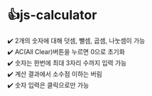 # :thumbsup:js-calculator

:heavy_check_mark: 2개의 숫자에 대해 덧셈, 뺄셈, 곱셈, 나눗셈이 가능  
:heavy_check_mark: AC(All Clear)버튼을 누르면 0으로 초기화  
:heavy_check_mark: 숫자는 한번에 최대 3자리 수까지 입력 가능   
:heavy_check_mark: 계산 결과에서 소수점 이하는 버림  
:heavy_check_mark: 숫자 입력은 클릭으로만 가능   
